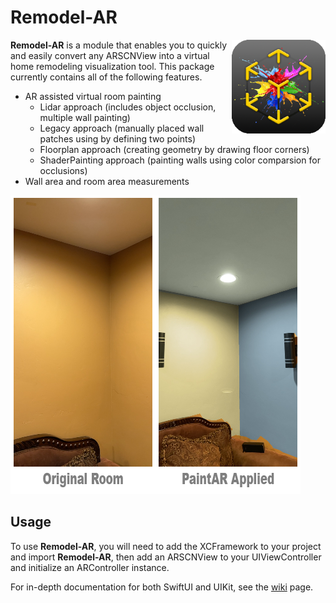 # Remodel-AR

<img src="Resources/PaintARIcon.png" width=150 height=150 alt="PaintAR Icon" align="right" />

**Remodel-AR** is a module that enables you to quickly and easily convert any ARSCNView into a virtual home remodeling visualization tool. This package currently contains all of the following features.

- AR assisted virtual room painting
  - Lidar approach (includes object occlusion, multiple wall painting)
  - Legacy approach (manually placed wall patches using by defining two points)
  - Floorplan approach (creating geometry by drawing floor corners)
  - ShaderPainting approach (painting walls using color comparsion for occlusions)
- Wall area and room area measurements

<img src="Resources/PaintARScreenshot.png" alt="PaintAR Screenshot" />

## Usage
To use **Remodel-AR**, you will need to add the XCFramework to your project and import **Remodel-AR**, then add an ARSCNView to your UIViewController and initialize an ARController instance.

For in-depth documentation for both SwiftUI and UIKit, see the [wiki](https://github.com/Passiolife/iOS-AR-Remodel-Module/wiki) page.
